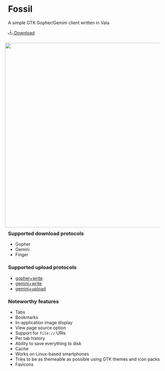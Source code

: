 # Fossil

A simple GTK Gopher/Gemini client written in Vala

<a class="btn btn-success btn-lg" href="https://github.com/koyuspace/fossil/releases/download/v1.0/com.github.koyuspace.fossil" style="margin: 10px 0;"><svg xmlns="http://www.w3.org/2000/svg" width="16" height="16" fill="currentColor" class="bi bi-download" viewBox="0 0 16 16"><path d="M.5 9.9a.5.5 0 0 1 .5.5v2.5a1 1 0 0 0 1 1h12a1 1 0 0 0 1-1v-2.5a.5.5 0 0 1 1 0v2.5a2 2 0 0 1-2 2H2a2 2 0 0 1-2-2v-2.5a.5.5 0 0 1 .5-.5z"></path><path d="M7.646 11.854a.5.5 0 0 0 .708 0l3-3a.5.5 0 0 0-.708-.708L8.5 10.293V1.5a.5.5 0 0 0-1 0v8.793L5.354 8.146a.5.5 0 1 0-.708.708l3 3z"></path></svg> Download</a>

<img src="https://cdn.discordapp.com/attachments/766326715244740618/824233938049695774/unknown.png" style="padding:10px;float:right;height: 600px;">

### Supported download protocols
- Gopher
- Gemini
- Finger

### Supported upload protocols
- [gopher+write](https://alexschroeder.ch/wiki/2017-12-30_Gopher_Wiki)
- [gemini+write](https://alexschroeder.ch/wiki/2020-06-04_Gemini_Upload)
- [gemini+upload](https://alexschroeder.ch/wiki/Baschdels_spin_on_Gemini_uploading)

### Noteworthy features
- Tabs
- Bookmarks
- In-application image display
- View page source option
- Support for `file://` URIs
- Per tab history
- Ability to save everything to disk
- Cache
- Works on Linux-based smartphones
- Tries to be as themeable as possible using GTK themes and icon packs
- Favicons